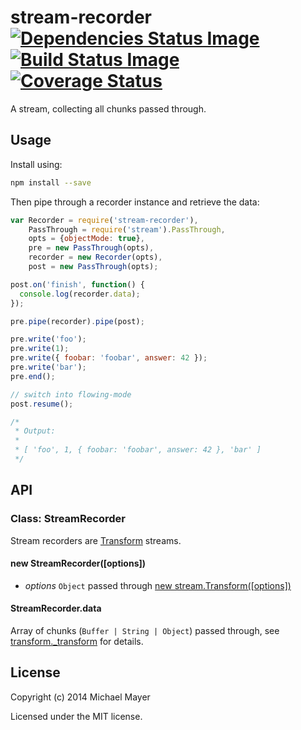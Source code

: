 # stream-recorder [![Dependencies Status Image](https://gemnasium.com/schnittstabil/stream-recorder.svg)](https://gemnasium.com/schnittstabil/stream-recorder) [![Build Status Image](https://travis-ci.org/schnittstabil/stream-recorder.svg)](https://travis-ci.org/schnittstabil/stream-recorder) [![Coverage Status](https://coveralls.io/repos/schnittstabil/stream-recorder/badge.png)](https://coveralls.io/r/schnittstabil/stream-recorder)

A stream, collecting all chunks passed through.

## Usage

Install using:

```bash
npm install --save
```

Then pipe through a recorder instance and retrieve the data:
```Javascript
var Recorder = require('stream-recorder'),
    PassThrough = require('stream').PassThrough,
    opts = {objectMode: true},
    pre = new PassThrough(opts),
    recorder = new Recorder(opts),
    post = new PassThrough(opts);

post.on('finish', function() {
  console.log(recorder.data);
});

pre.pipe(recorder).pipe(post);

pre.write('foo');
pre.write(1);
pre.write({ foobar: 'foobar', answer: 42 });
pre.write('bar');
pre.end();

// switch into flowing-mode
post.resume();

/*
 * Output:
 *
 * [ 'foo', 1, { foobar: 'foobar', answer: 42 }, 'bar' ]
 */
```

## API

### Class: StreamRecorder

Stream recorders are [Transform](http://nodejs.org/api/stream.html#stream_class_stream_transform) streams.

#### new StreamRecorder([options])

* _options_ `Object` passed through [new stream.Transform([options])](http://nodejs.org/api/stream.html#stream_new_stream_transform_options)

#### StreamRecorder.data

Array of chunks (`Buffer | String | Object`) passed through, see [transform._transform](http://nodejs.org/api/stream.html#stream_transform_transform_chunk_encoding_callback) for details.

## License

Copyright (c) 2014 Michael Mayer

Licensed under the MIT license.
